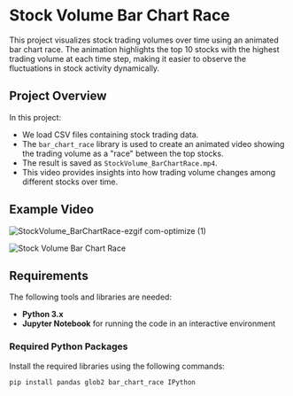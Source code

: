 # Stock Volume Bar Chart Race

This project visualizes stock trading volumes over time using an animated bar chart race. The animation highlights the top 10 stocks with the highest trading volume at each time step, making it easier to observe the fluctuations in stock activity dynamically.

## Project Overview

In this project:

- We load CSV files containing stock trading data.
- The `bar_chart_race` library is used to create an animated video showing the trading volume as a "race" between the top stocks.
- The result is saved as `StockVolume_BarChartRace.mp4`.
- This video provides insights into how trading volume changes among different stocks over time.

## Example Video


![StockVolume_BarChartRace-ezgif com-optimize (1)](https://github.com/user-attachments/assets/8d1991ea-8210-42dc-ac30-255d4eb8552c)


![Stock Volume Bar Chart Race](https://github.com/user-attachments/assets/c6fa4671-babd-4cce-8517-1aa88fff888e
)



## Requirements

The following tools and libraries are needed:

- **Python 3.x**
- **Jupyter Notebook** for running the code in an interactive environment

### Required Python Packages

Install the required libraries using the following commands:

```bash
pip install pandas glob2 bar_chart_race IPython
